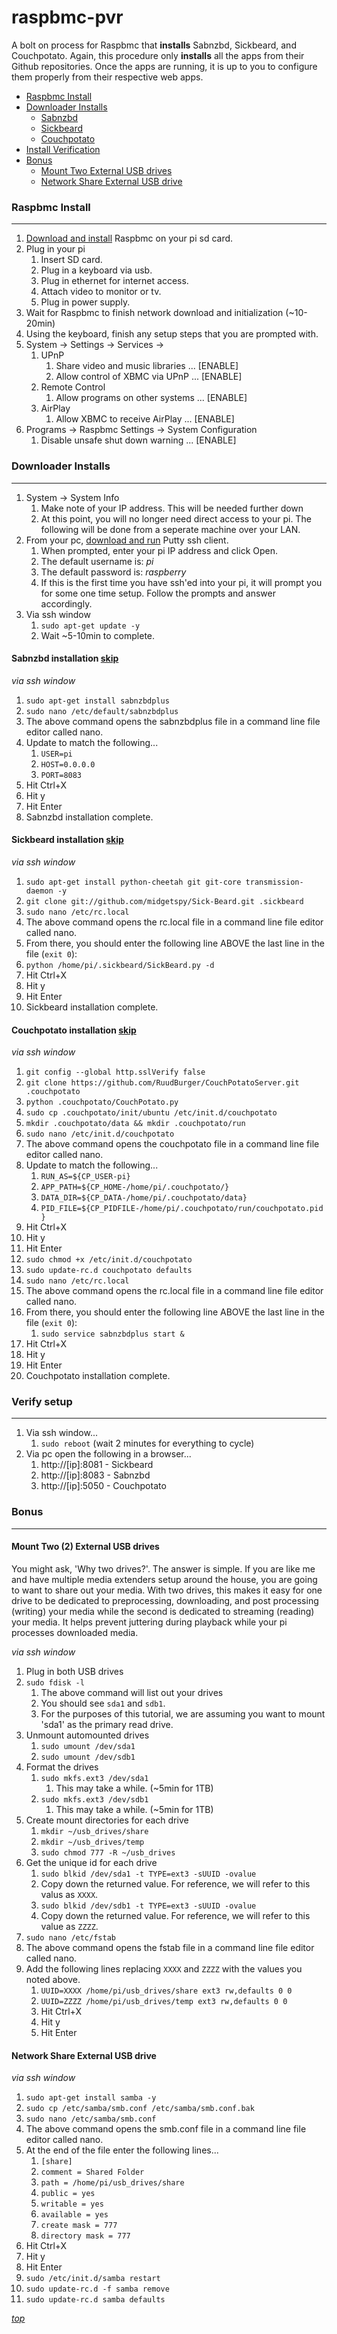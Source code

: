 raspbmc-pvr
===========

A bolt on process for Raspbmc that **installs** Sabnzbd, Sickbeard, and Couchpotato. Again, this procedure only **installs** all the apps from their Github repositories. Once the apps are running, it is up to you to configure them properly from their respective web apps.

- [Raspbmc Install](#raspbmc-install)
- [Downloader Installs](#downloader-installs)
    - [Sabnzbd](#sabnzbd-installation-skip)
    - [Sickbeard](#sickbeard-installation-skip)
    - [Couchpotato](#couchpotato-installation-skip)
- [Install Verification](#verify-setup)
- [Bonus](#bonus)
    - [Mount Two External USB drives](#mount-two-2-external-usb-drives)
    - [Network Share External USB drive](#network-share-external-usb-drive)

### Raspbmc Install
---

1. [Download and install](http://www.raspbmc.com/download/) Raspbmc on your pi sd card.
2. Plug in your pi
	1. Insert SD card.
	2. Plug in a keyboard via usb.
	3. Plug in ethernet for internet access.
    4. Attach video to monitor or tv.
    5. Plug in power supply.
3. Wait for Raspbmc to finish network download and initialization (~10-20min)
4. Using the keyboard, finish any setup steps that you are prompted with.
5. System -> Settings -> Services ->
	1. UPnP
    	1. Share video and music libraries ... [ENABLE]
        2. Allow control of XBMC via UPnP  ... [ENABLE]
    2. Remote Control
    	1. Allow programs on other systems ... [ENABLE]
    3. AirPlay
    	1. Allow XBMC to receive AirPlay   ... [ENABLE]
6. Programs -> Raspbmc Settings -> System Configuration
	1. Disable unsafe shut down warning    ... [ENABLE]

### Downloader Installs
---
1. System -> System Info
	1. Make note of your IP address. This will be needed further down
    2. At this point, you will no longer need direct access to your pi. The following will be done from a seperate machine over your LAN. 
2. From your pc, [download and run](http://www.chiark.greenend.org.uk/~sgtatham/putty/download.html) Putty ssh client.
	1. When prompted, enter your pi IP address and click Open.
	2. The default username is: _pi_
    3. The default password is: _raspberry_
    4. If this is the first time you have ssh'ed into your pi, it will prompt you for some one time setup. Follow the prompts and answer accordingly.
3. Via ssh window
	1. `sudo apt-get update -y`
    2. Wait ~5-10min to complete.
    
#### Sabnzbd installation [skip](#sickbeard-installation-skip)
_via ssh window_

1. `sudo apt-get install sabnzbdplus`
2. `sudo nano /etc/default/sabnzbdplus`
3. The above command opens the sabnzbdplus file in a command line file editor called nano.
4. Update to match the following...
	1. `USER=pi`
	2. `HOST=0.0.0.0`
	3. `PORT=8083`
5. Hit Ctrl+X
6. Hit y
7. Hit Enter
8. Sabnzbd installation complete.
    
#### Sickbeard installation [skip](#couchpotato-installation-skip)
_via ssh window_

1. `sudo apt-get install python-cheetah git git-core transmission-daemon -y`
2. `git clone git://github.com/midgetspy/Sick-Beard.git .sickbeard`
3. `sudo nano /etc/rc.local`
4. The above command opens the rc.local file in a command line file editor called nano.
5. From there, you should enter the following line ABOVE the last line in the file (`exit 0`):
1. `python /home/pi/.sickbeard/SickBeard.py -d`
6. Hit Ctrl+X
7. Hit y
8. Hit Enter
9. Sickbeard installation complete.

#### Couchpotato installation [skip](#verify-setup)
_via ssh window_

1. `git config --global http.sslVerify false`
2. `git clone https://github.com/RuudBurger/CouchPotatoServer.git .couchpotato`
3. `python .couchpotato/CouchPotato.py`
4. `sudo cp .couchpotato/init/ubuntu /etc/init.d/couchpotato`    
5. `mkdir .couchpotato/data && mkdir .couchpotato/run`
6. `sudo nano /etc/init.d/couchpotato`
7. The above command opens the couchpotato file in a command line file editor called nano.
8. Update to match the following...
	1. `RUN_AS=${CP_USER-pi}`
	2. `APP_PATH=${CP_HOME-/home/pi/.couchpotato/}`
	3. `DATA_DIR=${CP_DATA-/home/pi/.couchpotato/data}`
	4. `PID_FILE=${CP_PIDFILE-/home/pi/.couchpotato/run/couchpotato.pid}`
9. Hit Ctrl+X
10. Hit y
11. Hit Enter    
12. `sudo chmod +x /etc/init.d/couchpotato`
13. `sudo update-rc.d couchpotato defaults`
14. `sudo nano /etc/rc.local`
15. The above command opens the rc.local file in a command line file editor called nano.
16. From there, you should enter the following line ABOVE the last line in the file (`exit 0`):
	1. `sudo service sabnzbdplus start &`
17. Hit Ctrl+X
18. Hit y
19. Hit Enter
20. Couchpotato installation complete.

### Verify setup
---
1. Via ssh window...
	1. `sudo reboot` (wait 2 minutes for everything to cycle)
2. Via pc open the following in a browser...
	1. http://[ip]:8081 - Sickbeard
    2. http://[ip]:8083 - Sabnzbd
    3. http://[ip]:5050 - Couchpotato

### Bonus
---
#### Mount Two (2) External USB drives 

You might ask, 'Why two drives?'. The answer is simple. If you are like me and have multiple media extenders setup around the house, you are going to want to share out your media. With two drives, this makes it easy for one drive to be dedicated to preprocessing, downloading, and post processing (writing) your media while the second is dedicated to streaming (reading) your media. It helps prevent juttering during playback while your pi processes downloaded media.

_via ssh window_

1. Plug in both USB drives
2. `sudo fdisk -l`
	1. The above command will list out your drives
    2. You should see `sda1` and `sdb1`.
    3. For the purposes of this tutorial, we are assuming you want to mount 'sda1' as the primary read drive.
3. Unmount automounted drives
	1. `sudo umount /dev/sda1`
    2. `sudo umount /dev/sdb1`
4. Format the drives
	1. `sudo mkfs.ext3 /dev/sda1`
    	1. This may take a while. (~5min for 1TB)
    2. `sudo mkfs.ext3 /dev/sdb1`
		1. This may take a while. (~5min for 1TB)    
5. Create mount directories for each drive
	1. `mkdir ~/usb_drives/share`
	2. `mkdir ~/usb_drives/temp`
    3. `sudo chmod 777 -R ~/usb_drives`
6. Get the unique id for each drive
	1. `sudo blkid /dev/sda1 -t TYPE=ext3 -sUUID -ovalue`
    2. Copy down the returned value. For reference, we will refer to this valus as `XXXX`.
    3. `sudo blkid /dev/sdb1 -t TYPE=ext3 -sUUID -ovalue`
    4. Copy down the returned value. For reference, we will refer to this value as `ZZZZ`.
7. `sudo nano /etc/fstab`
8. The above command opens the fstab file in a command line file editor called nano.
9. Add the following lines replacing `XXXX` and `ZZZZ` with the values you noted above.
	1. `UUID=XXXX /home/pi/usb_drives/share ext3 rw,defaults 0 0`
    2. `UUID=ZZZZ /home/pi/usb_drives/temp ext3 rw,defaults 0 0`    
    3. Hit Ctrl+X
    4. Hit y
    5. Hit Enter 

#### Network Share External USB drive
_via ssh window_

1. `sudo apt-get install samba -y`
2. `sudo cp /etc/samba/smb.conf /etc/samba/smb.conf.bak`
3. `sudo nano /etc/samba/smb.conf`
4. The above command opens the smb.conf file in a command line file editor called nano.
5. At the end of the file enter the following lines...
    1. `[share]`
    2. `comment = Shared Folder`
    3. `path = /home/pi/usb_drives/share`
    4. `public = yes`
    5. `writable = yes`
    6. `available = yes`
    7. `create mask = 777`
    8. `directory mask = 777`
6. Hit Ctrl+X
7. Hit y
8. Hit Enter 
9. `sudo /etc/init.d/samba restart`
10. `sudo update-rc.d -f samba remove`
11. `sudo update-rc.d samba defaults`

*[top](#raspbmc-pvr)*